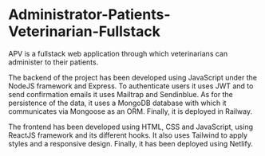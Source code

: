 # Administrator-Patients-Veterinarian-Fullstack
APV is a fullstack web application through which veterinarians can administer to their patients.

The backend of the project has been developed using JavaScript under the NodeJS framework and Express. To authenticate users it uses JWT and to send confirmation emails it uses Mailtrap and Sendinblue. As for the persistence of the data, it uses a MongoDB database with which it communicates via Mongoose as an ORM. Finally, it is deployed in Railway.

The frontend has been developed using HTML, CSS and JavaScript, using ReactJS framework and its different hooks. It also uses Tailwind to apply styles and a responsive design. Finally, it has been deployed using Netlify.

